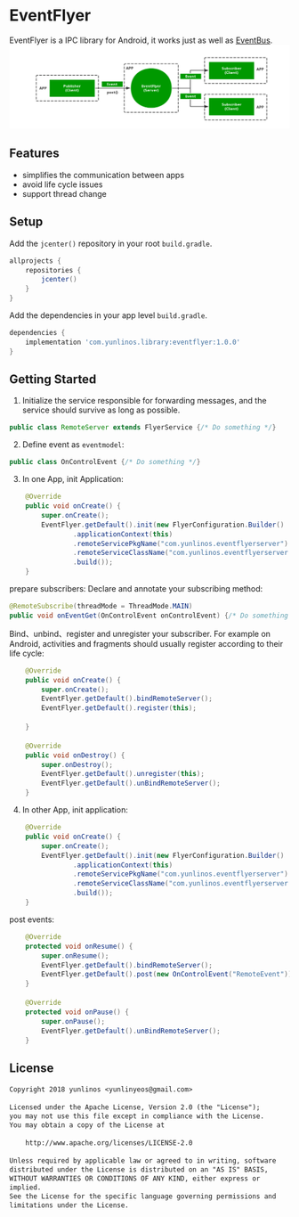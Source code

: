 # EventFlyer
EventFlyer is a IPC library for Android, it works just as well as [EventBus](https://github.com/greenrobot/EventBus "EventBus").
![EventFlyer](EventFlyer.png)

## Features
- simplifies the communication between apps
- avoid life cycle issues
- support thread change

## Setup
Add the `jcenter()` repository in your root `build.gradle`.
```groovy
allprojects {
    repositories {
        jcenter()
    }
}
```

Add the dependencies in your app level `build.gradle`.
```groovy
dependencies {
    implementation 'com.yunlinos.library:eventflyer:1.0.0'
}
```

## Getting Started
1. Initialize the service responsible for forwarding messages, and the service should survive as long as possible.
```java
public class RemoteServer extends FlyerService {/* Do something */}
```

2. Define event as `eventmodel`:
```java
public class OnControlEvent {/* Do something */}
```

3. In one App, init Application:
```java
    @Override
    public void onCreate() {
        super.onCreate();
        EventFlyer.getDefault().init(new FlyerConfiguration.Builder()
                .applicationContext(this)
                .remoteServicePkgName("com.yunlinos.eventflyerserver")
                .remoteServiceClassName("com.yunlinos.eventflyerserver.RemoteServer")
                .build());
    }
```
  prepare subscribers: Declare and annotate your subscribing method:
```java
@RemoteSubscribe(threadMode = ThreadMode.MAIN)
public void onEventGet(OnControlEvent onControlEvent) {/* Do something */}
```
  Bind、unbind、register and unregister your subscriber. For example on Android, activities and fragments should usually register according to their life cycle:
```java
    @Override
    public void onCreate() {
        super.onCreate();
        EventFlyer.getDefault().bindRemoteServer();
        EventFlyer.getDefault().register(this);

    }

    @Override
    public void onDestroy() {
        super.onDestroy();
        EventFlyer.getDefault().unregister(this);
        EventFlyer.getDefault().unBindRemoteServer();
    }
```

4. In other App, init application:
```java
    @Override
    public void onCreate() {
        super.onCreate();
        EventFlyer.getDefault().init(new FlyerConfiguration.Builder()
                .applicationContext(this)
                .remoteServicePkgName("com.yunlinos.eventflyerserver")
                .remoteServiceClassName("com.yunlinos.eventflyerserver.RemoteServer")
                .build());
    }
```
  post events:
```java
    @Override
    protected void onResume() {
        super.onResume();
        EventFlyer.getDefault().bindRemoteServer();
        EventFlyer.getDefault().post(new OnControlEvent("RemoteEvent"));
    }

    @Override
    protected void onPause() {
        super.onPause();
        EventFlyer.getDefault().unBindRemoteServer();
    }
```

## License

    Copyright 2018 yunlinos <yunlinyeos@gmail.com>

    Licensed under the Apache License, Version 2.0 (the "License");
    you may not use this file except in compliance with the License.
    You may obtain a copy of the License at

        http://www.apache.org/licenses/LICENSE-2.0

    Unless required by applicable law or agreed to in writing, software
    distributed under the License is distributed on an "AS IS" BASIS,
    WITHOUT WARRANTIES OR CONDITIONS OF ANY KIND, either express or implied.
    See the License for the specific language governing permissions and
    limitations under the License.